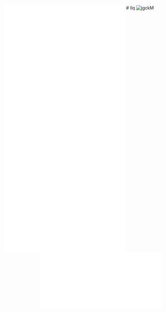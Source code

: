 <img align="left" width="390" src="https://raw.githubusercontent.com/jgckM/jgckM/main/profile-left.svg" alt="Profile Left"/> 
<img align="right" width="390" src="https://raw.githubusercontent.com/jgckM/jgckM/main/profile-right.svg" alt="Profile Right"/>
# llq
<img src="https://counter.seku.su/cmoe?name=jgckM&theme=r34" alt="jgckM" />
